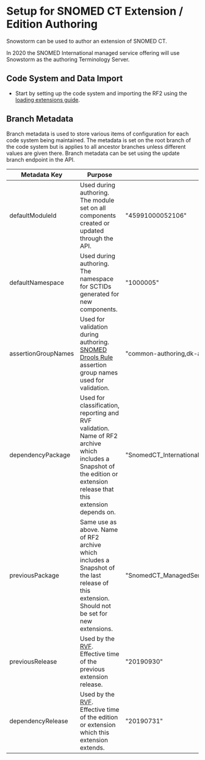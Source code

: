 # Setup for SNOMED CT Extension / Edition Authoring
Snowstorm can be used to author an extension of SNOMED CT. 

In 2020 the SNOMED International managed service offering will use Snowstorm as the authoring Terminology Server.

## Code System and Data Import
- Start by setting up the code system and importing the RF2 using the [loading extensions guide](updating-snomed-and-extensions.md). 

## Branch Metadata
Branch metadata is used to store various items of configuration for each code system being maintained. 
The metadata is set on the root branch of the code system but is applies to all ancestor branches unless different values are given there.
Branch metadata can be set using the update branch endpoint in the API.


| Metadata Key    | Purpose             | Example        |
|-----------------|---------------------|----------------|
| defaultModuleId | Used during authoring. The module set on all components created or updated through the API. | "45991000052106" |
| defaultNamespace | Used during authoring. The namespace for SCTIDs generated for new components. | "1000005" |
| assertionGroupNames | Used for validation during authoring. [SNOMED Drools Rule](https://github.com/IHTSDO/snomed-drools-rules) assertion group names used for validation. | "common-authoring,dk-authoring" |
| dependencyPackage | Used for classification, reporting and RVF validation. Name of RF2 archive which includes a Snapshot of the edition or extension release that this extension depends on. | "SnomedCT_InternationalRF2_PRODUCTION_20190731T120000Z.zip" |
| previousPackage | Same use as above. Name of RF2 archive which includes a Snapshot of the last release of this extension. Should not be set for new extensions. | "SnomedCT_ManagedServiceDK_PRODUCTION_DK1000005_20190930T120000Z.zip" |
| previousRelease | Used by the [RVF](https://github.com/IHTSDO/release-validation-framework). Effective time of the previous extension release. | "20190930" |
| dependencyRelease | Used by the [RVF](https://github.com/IHTSDO/release-validation-framework). Effective time of the edition or extension which this extension extends. | "20190731" |
